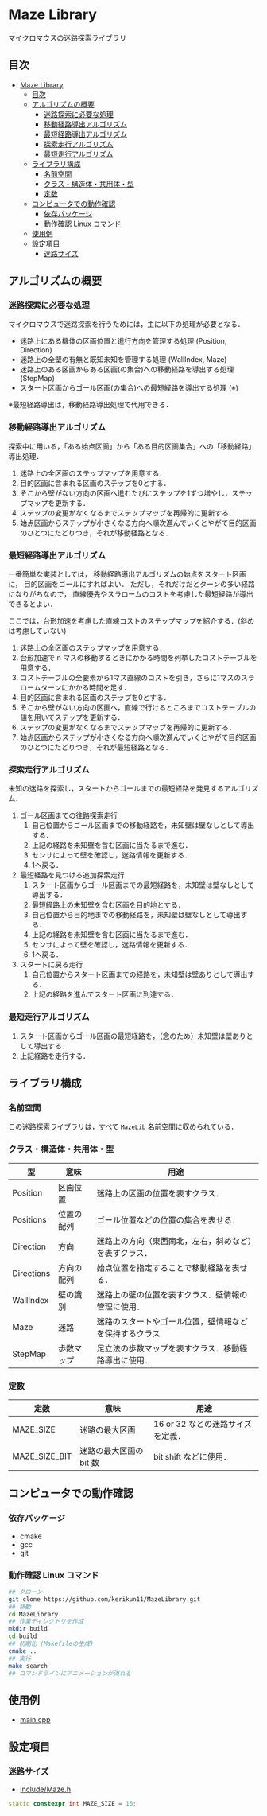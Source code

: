 # Maze Library

マイクロマウスの迷路探索ライブラリ

## 目次

- [Maze Library](#maze-library)
  - [目次](#%e7%9b%ae%e6%ac%a1)
  - [アルゴリズムの概要](#%e3%82%a2%e3%83%ab%e3%82%b4%e3%83%aa%e3%82%ba%e3%83%a0%e3%81%ae%e6%a6%82%e8%a6%81)
    - [迷路探索に必要な処理](#%e8%bf%b7%e8%b7%af%e6%8e%a2%e7%b4%a2%e3%81%ab%e5%bf%85%e8%a6%81%e3%81%aa%e5%87%a6%e7%90%86)
    - [移動経路導出アルゴリズム](#%e7%a7%bb%e5%8b%95%e7%b5%8c%e8%b7%af%e5%b0%8e%e5%87%ba%e3%82%a2%e3%83%ab%e3%82%b4%e3%83%aa%e3%82%ba%e3%83%a0)
    - [最短経路導出アルゴリズム](#%e6%9c%80%e7%9f%ad%e7%b5%8c%e8%b7%af%e5%b0%8e%e5%87%ba%e3%82%a2%e3%83%ab%e3%82%b4%e3%83%aa%e3%82%ba%e3%83%a0)
    - [探索走行アルゴリズム](#%e6%8e%a2%e7%b4%a2%e8%b5%b0%e8%a1%8c%e3%82%a2%e3%83%ab%e3%82%b4%e3%83%aa%e3%82%ba%e3%83%a0)
    - [最短走行アルゴリズム](#%e6%9c%80%e7%9f%ad%e8%b5%b0%e8%a1%8c%e3%82%a2%e3%83%ab%e3%82%b4%e3%83%aa%e3%82%ba%e3%83%a0)
  - [ライブラリ構成](#%e3%83%a9%e3%82%a4%e3%83%96%e3%83%a9%e3%83%aa%e6%a7%8b%e6%88%90)
    - [名前空間](#%e5%90%8d%e5%89%8d%e7%a9%ba%e9%96%93)
    - [クラス・構造体・共用体・型](#%e3%82%af%e3%83%a9%e3%82%b9%e3%83%bb%e6%a7%8b%e9%80%a0%e4%bd%93%e3%83%bb%e5%85%b1%e7%94%a8%e4%bd%93%e3%83%bb%e5%9e%8b)
    - [定数](#%e5%ae%9a%e6%95%b0)
  - [コンピュータでの動作確認](#%e3%82%b3%e3%83%b3%e3%83%94%e3%83%a5%e3%83%bc%e3%82%bf%e3%81%a7%e3%81%ae%e5%8b%95%e4%bd%9c%e7%a2%ba%e8%aa%8d)
    - [依存パッケージ](#%e4%be%9d%e5%ad%98%e3%83%91%e3%83%83%e3%82%b1%e3%83%bc%e3%82%b8)
    - [動作確認 Linux コマンド](#%e5%8b%95%e4%bd%9c%e7%a2%ba%e8%aa%8d-linux-%e3%82%b3%e3%83%9e%e3%83%b3%e3%83%89)
  - [使用例](#%e4%bd%bf%e7%94%a8%e4%be%8b)
  - [設定項目](#%e8%a8%ad%e5%ae%9a%e9%a0%85%e7%9b%ae)
    - [迷路サイズ](#%e8%bf%b7%e8%b7%af%e3%82%b5%e3%82%a4%e3%82%ba)

## アルゴリズムの概要

### 迷路探索に必要な処理

マイクロマウスで迷路探索を行うためには，主に以下の処理が必要となる．

- 迷路上にある機体の区画位置と進行方向を管理する処理 (Position, Direction)
- 迷路上の全壁の有無と既知未知を管理する処理 (WallIndex, Maze)
- 迷路上のある区画からある区画(の集合)への移動経路を導出する処理 (StepMap)
- スタート区画からゴール区画(の集合)への最短経路を導出する処理 (※)

※最短経路導出は，移動経路導出処理で代用できる．

### 移動経路導出アルゴリズム

探索中に用いる，「ある始点区画」から「ある目的区画集合」への「移動経路」導出処理．

1. 迷路上の全区画のステップマップを用意する．
2. 目的区画に含まれる区画のステップを0とする．
3. そこから壁がない方向の区画へ進むたびにステップを1ずつ増やし，ステップマップを更新する．
4. ステップの変更がなくなるまでステップマップを再帰的に更新する．
5. 始点区画からステップが小さくなる方向へ順次進んでいくとやがて目的区画のひとつにたどりつき，それが移動経路となる．

### 最短経路導出アルゴリズム

一番簡単な実装としては，
移動経路導出アルゴリズムの始点をスタート区画に，
目的区画をゴールにすればよい．
ただし，それだけだとターンの多い経路になりがちなので，
直線優先やスラロームのコストを考慮した最短経路が導出できるとよい．

ここでは，台形加速を考慮した直線コストのステップマップを紹介する．(斜めは考慮していない)

1. 迷路上の全区画のステップマップを用意する．
2. 台形加速で n マスの移動するときにかかる時間を列挙したコストテーブルを用意する．
3. コストテーブルの全要素から1マス直線のコストを引き，さらに1マスのスラロームターンにかかる時間を足す．
4. 目的区画に含まれる区画のステップを0とする．
5. そこから壁がない方向の区画へ，直線で行けるところまでコストテーブルの値を用いてステップを更新する．
6. ステップの変更がなくなるまでステップマップを再帰的に更新する．
7. 始点区画からステップが小さくなる方向へ順次進んでいくとやがて目的区画のひとつにたどりつき，それが最短経路となる．

### 探索走行アルゴリズム

未知の迷路を探索し，スタートからゴールまでの最短経路を発見するアルゴリズム．

1. ゴール区画までの往路探索走行
   1. 自己位置からゴール区画までの移動経路を，未知壁は壁なしとして導出する．
   2. 上記の経路を未知壁を含む区画に当たるまで進む．
   3. センサによって壁を確認し，迷路情報を更新する．
   4. 1へ戻る．
2. 最短経路を見つける追加探索走行
   1. スタート区画からゴール区画までの最短経路を，未知壁は壁なしとして導出する．
   2. 最短経路上の未知壁を含む区画を目的地とする．
   3. 自己位置から目的地までの移動経路を，未知壁は壁なしとして導出する．
   4. 上記の経路を未知壁を含む区画に当たるまで進む．
   5. センサによって壁を確認し，迷路情報を更新する．
   6. 1へ戻る．
3. スタートに戻る走行
   1. 自己位置からスタート区画までの経路を，未知壁は壁ありとして導出する．
   2. 上記の経路を進んでスタート区画に到達する．

### 最短走行アルゴリズム

1. スタート区画からゴール区画の最短経路を，（念のため）未知壁は壁ありとして導出する．
2. 上記経路を走行する．

## ライブラリ構成

### 名前空間

この迷路探索ライブラリは，すべて `MazeLib` 名前空間に収められている．

### クラス・構造体・共用体・型

| 型         | 意味       | 用途                                                   |
| ---------- | ---------- | ------------------------------------------------------ |
| Position   | 区画位置   | 迷路上の区画の位置を表すクラス．                       |
| Positions  | 位置の配列 | ゴール位置などの位置の集合を表せる．                   |
| Direction  | 方向       | 迷路上の方向（東西南北，左右，斜めなど）を表すクラス． |
| Directions | 方向の配列 | 始点位置を指定することで移動経路を表せる．             |
| WallIndex  | 壁の識別   | 迷路上の壁の位置を表すクラス．壁情報の管理に使用．     |
| Maze       | 迷路       | 迷路のスタートやゴール位置，壁情報などを保持するクラス |
| StepMap    | 歩数マップ | 足立法の歩数マップを表すクラス．移動経路導出に使用．   |

### 定数

| 定数          | 意味                    | 用途                              |
| ------------- | ----------------------- | --------------------------------- |
| MAZE_SIZE     | 迷路の最大区画          | 16 or 32 などの迷路サイズを定義． |
| MAZE_SIZE_BIT | 迷路の最大区画の bit 数 | bit shift などに使用．            |

## コンピュータでの動作確認

### 依存パッケージ

- cmake
- gcc
- git

### 動作確認 Linux コマンド

```sh
## クローン
git clone https://github.com/kerikun11/MazeLibrary.git
## 移動
cd MazeLibrary
## 作業ディレクトリを作成
mkdir build
cd build
## 初期化 (Makefileの生成)
cmake ..
## 実行
make search
## コマンドラインにアニメーションが流れる
```

## 使用例

- [main.cpp](test_search/main.cpp)

## 設定項目

### 迷路サイズ

- [include/Maze.h](include/Maze.h)

```cpp
static constexpr int MAZE_SIZE = 16;
```
